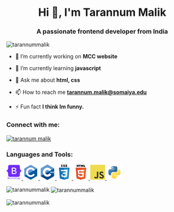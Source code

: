 <h1 align="center">Hi 👋, I'm Tarannum Malik</h1>
<h3 align="center">A passionate frontend developer from India</h3>

<p align="left"> <img src="https://komarev.com/ghpvc/?username=tarannummalik&label=Profile%20views&color=0e75b6&style=flat" alt="tarannummalik" /> </p>

- 🔭 I’m currently working on **MCC website**

- 🌱 I’m currently learning **javascript**

- 💬 Ask me about **html, css**

- 📫 How to reach me **tarannum.malik@somaiya.edu**

- ⚡ Fun fact **I think Im funny.**

<h3 align="left">Connect with me:</h3>
<p align="left">
<a href="https://linkedin.com/in/tarannum malik" target="blank"><img align="center" src="https://raw.githubusercontent.com/rahuldkjain/github-profile-readme-generator/master/src/images/icons/Social/linked-in-alt.svg" alt="tarannum malik" height="30" width="40" /></a>
</p>

<h3 align="left">Languages and Tools:</h3>
<p align="left"> <a href="https://getbootstrap.com" target="_blank" rel="noreferrer"> <img src="https://raw.githubusercontent.com/devicons/devicon/master/icons/bootstrap/bootstrap-plain-wordmark.svg" alt="bootstrap" width="40" height="40"/> </a> <a href="https://www.cprogramming.com/" target="_blank" rel="noreferrer"> <img src="https://raw.githubusercontent.com/devicons/devicon/master/icons/c/c-original.svg" alt="c" width="40" height="40"/> </a> <a href="https://www.w3schools.com/cpp/" target="_blank" rel="noreferrer"> <img src="https://raw.githubusercontent.com/devicons/devicon/master/icons/cplusplus/cplusplus-original.svg" alt="cplusplus" width="40" height="40"/> </a> <a href="https://www.w3schools.com/css/" target="_blank" rel="noreferrer"> <img src="https://raw.githubusercontent.com/devicons/devicon/master/icons/css3/css3-original-wordmark.svg" alt="css3" width="40" height="40"/> </a> <a href="https://www.w3.org/html/" target="_blank" rel="noreferrer"> <img src="https://raw.githubusercontent.com/devicons/devicon/master/icons/html5/html5-original-wordmark.svg" alt="html5" width="40" height="40"/> </a> <a href="https://developer.mozilla.org/en-US/docs/Web/JavaScript" target="_blank" rel="noreferrer"> <img src="https://raw.githubusercontent.com/devicons/devicon/master/icons/javascript/javascript-original.svg" alt="javascript" width="40" height="40"/> </a> <a href="https://www.python.org" target="_blank" rel="noreferrer"> <img src="https://raw.githubusercontent.com/devicons/devicon/master/icons/python/python-original.svg" alt="python" width="40" height="40"/> </a> </p>

<p><img align="left" src="https://github-readme-stats.vercel.app/api/top-langs?username=tarannummalik&show_icons=true&locale=en&layout=compact" alt="tarannummalik" /></p>

<p>&nbsp;<img align="center" src="https://github-readme-stats.vercel.app/api?username=tarannummalik&show_icons=true&locale=en" alt="tarannummalik" /></p>

<p><img align="center" src="https://github-readme-streak-stats.herokuapp.com/?user=tarannummalik&" alt="tarannummalik" /></p>

